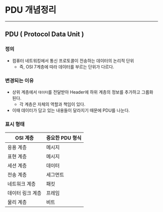 # PDU 개념정리

---

>

## PDU ( Protocol Data Unit )

### 정의

- 컴퓨터 네트워킹에서 통신 프로토콜이 전송하는 데이터의 논리적 단위
  - 즉, OSI 7계층에 따라 데이터를 부르는 단위가 다르다. 

### 변경되는 이유

- 상위 계층에서 `데이터`를 전달받아 Header에 하위 계층의 정보를 추가하고 그룹화 된다. 
  - 각 계층은 자체의 역할과 책임이 있다. 
- 이때 데이터가 담고 있는 내용들이 달라지기 때문에 PDU를 나눈다. 

### 표시 형태 

| OSI 계층         | 중요한 PDU 형식 |
| ---------------- | --------------- |
| 응용 계층        | 메시지          |
| 표현 계층        | 메시지          |
| 세션 계층        | 데이터          |
| 전송 계층        | 세그먼트        |
| 네트워크 계층    | 패킷            |
| 데이터 링크 계층 | 프레임          |
| 물리 계층        | 비트            |

